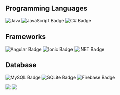 ## Programming Languages
![Java](https://img.shields.io/badge/java-fca11e.svg?style=for-the-badge&logo=java&logoColor=white) ![JavaScript Badge](https://img.shields.io/badge/JavaScript-f9fc1e?logo=javascript&logoColor=000&style=for-the-badge) ![C# Badge](https://img.shields.io/badge/C%23-%234a1efc?logo=csharp&logoColor=fff&style=for-the-badge) 

## Frameworks
![Angular Badge](https://img.shields.io/badge/Angular-fc4a1e?logo=angular&logoColor=fff&style=for-the-badge) ![Ionic Badge](https://img.shields.io/badge/Ionic-3880FF?logo=ionic&logoColor=fff&style=for-the-badge) ![.NET Badge](https://img.shields.io/badge/.NET-4a1efc?logo=dotnet&logoColor=fff&style=for-the-badge)

## Database
![MySQL Badge](https://img.shields.io/badge/MySQL-4479A1?logo=mysql&logoColor=fff&style=for-the-badge) ![SQLite Badge](https://img.shields.io/badge/SQL-003B57?logo=sqlite&logoColor=fff&style=for-the-badge) ![Firebase Badge](https://img.shields.io/badge/Firebase-FFCA28?logo=firebase&logoColor=000&style=for-the-badge)

![](https://github-readme-stats.vercel.app/api?username=mcdonaghmichael&theme=github_dark&show_icons=true)
![](https://github-readme-stats.vercel.app/api/top-langs/?username=mcdonaghmichael&theme=github_dark&hide_border=false&include_all_commits=false&count_private=false&layout=compact)
